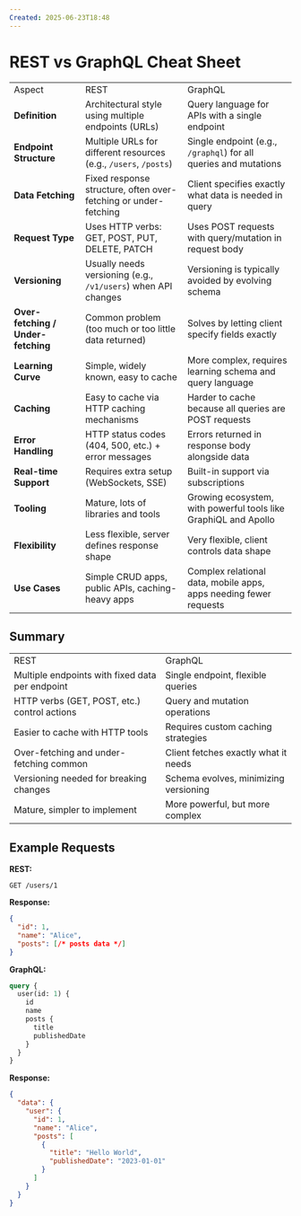 ```yaml
---
Created: 2025-06-23T18:48
---
```

# REST vs GraphQL Cheat Sheet

|   |   |   |
|---|---|---|
|Aspect|REST|GraphQL|
|**Definition**|Architectural style using multiple endpoints (URLs)|Query language for APIs with a single endpoint|
|**Endpoint Structure**|Multiple URLs for different resources (e.g., `/users`, `/posts`)|Single endpoint (e.g., `/graphql`) for all queries and mutations|
|**Data Fetching**|Fixed response structure, often over-fetching or under-fetching|Client specifies exactly what data is needed in query|
|**Request Type**|Uses HTTP verbs: GET, POST, PUT, DELETE, PATCH|Uses POST requests with query/mutation in request body|
|**Versioning**|Usually needs versioning (e.g., `/v1/users`) when API changes|Versioning is typically avoided by evolving schema|
|**Over-fetching / Under-fetching**|Common problem (too much or too little data returned)|Solves by letting client specify fields exactly|
|**Learning Curve**|Simple, widely known, easy to cache|More complex, requires learning schema and query language|
|**Caching**|Easy to cache via HTTP caching mechanisms|Harder to cache because all queries are POST requests|
|**Error Handling**|HTTP status codes (404, 500, etc.) + error messages|Errors returned in response body alongside data|
|**Real-time Support**|Requires extra setup (WebSockets, SSE)|Built-in support via subscriptions|
|**Tooling**|Mature, lots of libraries and tools|Growing ecosystem, with powerful tools like GraphiQL and Apollo|
|**Flexibility**|Less flexible, server defines response shape|Very flexible, client controls data shape|
|**Use Cases**|Simple CRUD apps, public APIs, caching-heavy apps|Complex relational data, mobile apps, apps needing fewer requests|

  

## Summary

|   |   |
|---|---|
|REST|GraphQL|
|Multiple endpoints with fixed data per endpoint|Single endpoint, flexible queries|
|HTTP verbs (GET, POST, etc.) control actions|Query and mutation operations|
|Easier to cache with HTTP tools|Requires custom caching strategies|
|Over-fetching and under-fetching common|Client fetches exactly what it needs|
|Versioning needed for breaking changes|Schema evolves, minimizing versioning|
|Mature, simpler to implement|More powerful, but more complex|

  

## Example Requests

**REST:**

```Plain
GET /users/1
```

**Response:**

```JSON
{
  "id": 1,
  "name": "Alice",
  "posts": [/* posts data */]
}
```

  

**GraphQL:**

```GraphQL
query {
  user(id: 1) {
    id
    name
    posts {
      title
      publishedDate
    }
  }
}
```

**Response:**

```JSON
{
  "data": {
    "user": {
      "id": 1,
      "name": "Alice",
      "posts": [
        {
          "title": "Hello World",
          "publishedDate": "2023-01-01"
        }
      ]
    }
  }
}
```